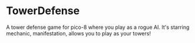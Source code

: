 # TowerDefense
A tower defense game for pico-8 where you play as a rogue AI. It's starring mechanic, manifestation, allows you to play as your towers!
